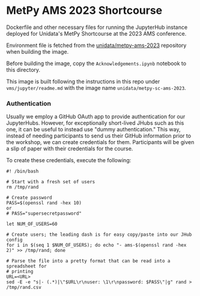 # MetPy AMS 2023 Shortcourse

Dockerfile and other necessary files for running the JupyterHub instance
deployed for Unidata's MetPy Shortcourse at the 2023 AMS conference.

Environment file is fetched from the
[unidata/metpy-ams-2023](https://github.com/Unidata/metpy-ams-2023) repository
when building the image.

Before building the image, copy the `Acknowledgements.ipynb` notebook to this
directory.

This image is built following the instructions in this repo under
`vms/jupyter/readme.md` with the image name `unidata/metpy-sc-ams-2023`.

### Authentication

Usually we employ a GitHub OAuth app to provide authentication for our
JupyterHubs. However, for exceptionally short-lived JHubs such as this one, it
can be useful to instead use "dummy authentication." This way, instead of
needing participants to send us their GitHub information prior to the workshop,
we can create credentials for them.  Participants will be given a slip of paper
with their credentials for the course.

To create these credentials, execute the following:

```shell
#! /bin/bash

# Start with a fresh set of users
rm /tmp/rand

# Create password
PASS=$(openssl rand -hex 10)
or
# PASS="supersecretpassword"

let NUM_OF_USERS=60

# Create users; the leading dash is for easy copy/paste into our JHub config
for i in $(seq 1 $NUM_OF_USERS); do echo "- ams-$(openssl rand -hex 2)" >> /tmp/rand; done

# Parse the file into a pretty format that can be read into a spreadsheet for
# printing
URL=<URL>
sed -E -e "s|- (.*)|\"$URL\r\nuser: \1\r\npassword: $PASS\"|g" rand > /tmp/rand.csv
```
